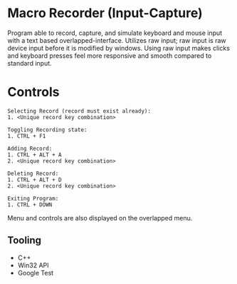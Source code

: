 # Macro Recorder (Input-Capture)
Program able to record, capture, and simulate keyboard and mouse input with a text based overlapped-interface. Utilizes raw input; raw input is raw device input before it is modified by windows. Using raw input makes clicks and keyboard presses feel more responsive and smooth compared to standard input.

# Controls
```
Selecting Record (record must exist already):
1. <Unique record key combination>

Toggling Recording state:
1. CTRL + F1

Adding Record:
1. CTRL + ALT + A
2. <Unique record key combination>

Deleting Record:
1. CTRL + ALT + D
2. <Unique record key combination>

Exiting Program:
1. CTRL + DOWN
```
Menu and controls are also displayed on the overlapped menu.

## Tooling
- C++
- Win32 API
- Google Test

